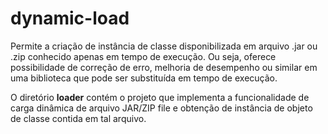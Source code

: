 # dynamic-load
Permite a criação de instância de classe disponibilizada em arquivo .jar ou .zip conhecido apenas em tempo de execução. Ou seja, oferece possibilidade de correção de erro, melhoria de desempenho ou similar em uma biblioteca que pode ser substituída em tempo de execução. 

O diretório **loader** contém o projeto que implementa a funcionalidade de carga dinâmica de arquivo JAR/ZIP file e obtenção de instância de objeto de classe contida em tal arquivo.
